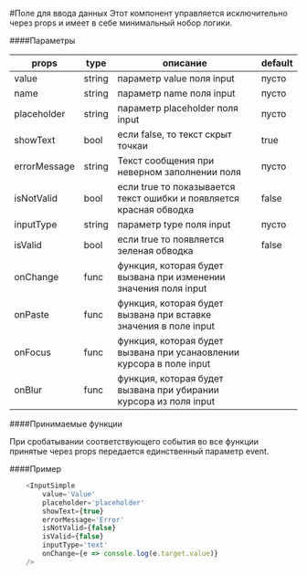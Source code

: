 #Поле для ввода данных
Этот компонент управляется исключительно через props и имеет в себе минимальный нобор логики.

####Параметры

props | type | описание | default
--- | --- | --- | ---
value | string | параметр value поля input | пусто
name | string | параметр name поля input | пусто
placeholder | string | параметр placeholder поля input | пусто
showText | bool | если false, то текст скрыт точкаи | true
errorMessage | string | Текст сообщения при неверном заполнении поля | пусто
isNotValid | bool | если true то показывается текст ошибки и появляется красная обводка | false
inputType | string | параметр type поля input | пусто | пусто
isValid | bool | если true то появляется зеленая обводка | false
onChange | func | функция, которая будет вызвана при изменении значения поля input
onPaste | func | функция, которая будет вызвана при вставке значения в поле input
onFocus | func | функция, которая будет вызвана при усанаовлении курсора в поле input
onBlur | func | функция, которая будет вызвана при убирании курсора из поля input 

####Принимаемые функции

При сробатывании соответствующего события во все функции принятые через props передается единственный параметр event.


####Пример
```javascript
    <InputSimple
        value='Value'
        placeholder='placeholder'
        showText={true}
        errorMessage='Error'
        isNotValid={false}
        isValid={false}
        inputType='text'
        onChange={e => console.log(e.target.value)}
    />
```
